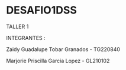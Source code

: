 # DESAFIO1DSS
TALLER 1



INTEGRANTES :

Zaidy Guadalupe Tobar Granados - TG220840

Marjorie Priscilla Garcia Lopez - GL210102
